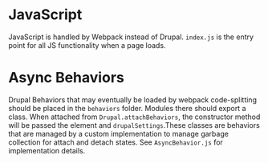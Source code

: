 # JavaScript

JavaScript is handled by Webpack instead of Drupal. `index.js` is the entry
point for all JS functionality when a page loads.

# Async Behaviors

Drupal Behaviors that may eventually be loaded by webpack code-splitting should
be placed in the `behaviors` folder. Modules there should export a class.
When attached from `Drupal.attachBehaviors`, the constructor method will be
passed the element and `drupalSettings`.These classes are behaviors that are
managed by a custom implementation to manage garbage collection for attach and
detach states. See `AsyncBehavior.js` for implementation details.
